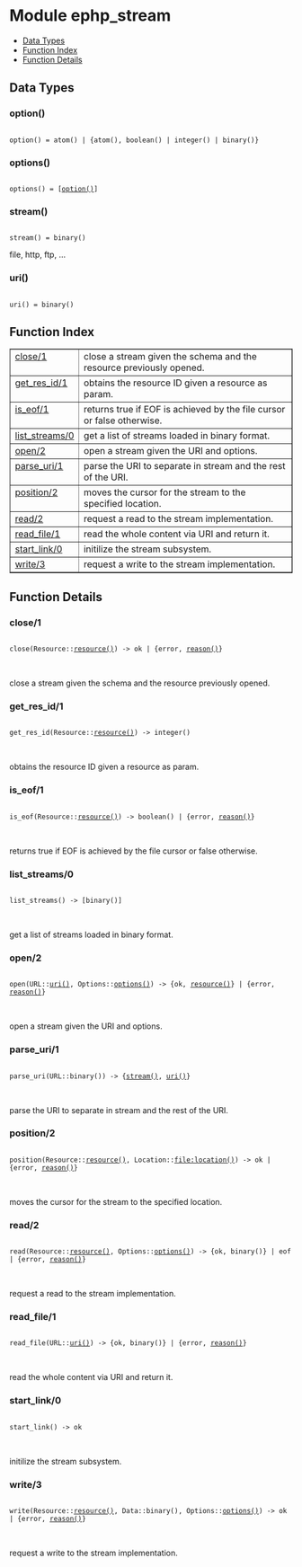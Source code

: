 

# Module ephp_stream #
* [Data Types](#types)
* [Function Index](#index)
* [Function Details](#functions)

<a name="types"></a>

## Data Types ##




### <a name="type-option">option()</a> ###


<pre><code>
option() = atom() | {atom(), boolean() | integer() | binary()}
</code></pre>




### <a name="type-options">options()</a> ###


<pre><code>
options() = [<a href="#type-option">option()</a>]
</code></pre>




### <a name="type-stream">stream()</a> ###


<pre><code>
stream() = binary()
</code></pre>

 file, http, ftp, ...



### <a name="type-uri">uri()</a> ###


<pre><code>
uri() = binary()
</code></pre>

<a name="index"></a>

## Function Index ##


<table width="100%" border="1" cellspacing="0" cellpadding="2" summary="function index"><tr><td valign="top"><a href="#close-1">close/1</a></td><td>close a stream given the schema and the resource previously opened.</td></tr><tr><td valign="top"><a href="#get_res_id-1">get_res_id/1</a></td><td>obtains the resource ID given a resource as param.</td></tr><tr><td valign="top"><a href="#is_eof-1">is_eof/1</a></td><td>returns true if EOF is achieved by the file cursor or false otherwise.</td></tr><tr><td valign="top"><a href="#list_streams-0">list_streams/0</a></td><td>get a list of streams loaded in binary format.</td></tr><tr><td valign="top"><a href="#open-2">open/2</a></td><td>open a stream given the URI and options.</td></tr><tr><td valign="top"><a href="#parse_uri-1">parse_uri/1</a></td><td>parse the URI to separate in stream and the rest of the URI.</td></tr><tr><td valign="top"><a href="#position-2">position/2</a></td><td>moves the cursor for the stream to the specified location.</td></tr><tr><td valign="top"><a href="#read-2">read/2</a></td><td>request a read to the stream implementation.</td></tr><tr><td valign="top"><a href="#read_file-1">read_file/1</a></td><td>read the whole content via URI and return it.</td></tr><tr><td valign="top"><a href="#start_link-0">start_link/0</a></td><td>initilize the stream subsystem.</td></tr><tr><td valign="top"><a href="#write-3">write/3</a></td><td>request a write to the stream implementation.</td></tr></table>


<a name="functions"></a>

## Function Details ##

<a name="close-1"></a>

### close/1 ###

<pre><code>
close(Resource::<a href="#type-resource">resource()</a>) -&gt; ok | {error, <a href="#type-reason">reason()</a>}
</code></pre>
<br />

close a stream given the schema and the resource previously opened.

<a name="get_res_id-1"></a>

### get_res_id/1 ###

<pre><code>
get_res_id(Resource::<a href="#type-resource">resource()</a>) -&gt; integer()
</code></pre>
<br />

obtains the resource ID given a resource as param.

<a name="is_eof-1"></a>

### is_eof/1 ###

<pre><code>
is_eof(Resource::<a href="#type-resource">resource()</a>) -&gt; boolean() | {error, <a href="#type-reason">reason()</a>}
</code></pre>
<br />

returns true if EOF is achieved by the file cursor or false otherwise.

<a name="list_streams-0"></a>

### list_streams/0 ###

<pre><code>
list_streams() -&gt; [binary()]
</code></pre>
<br />

get a list of streams loaded in binary format.

<a name="open-2"></a>

### open/2 ###

<pre><code>
open(URL::<a href="#type-uri">uri()</a>, Options::<a href="#type-options">options()</a>) -&gt; {ok, <a href="#type-resource">resource()</a>} | {error, <a href="#type-reason">reason()</a>}
</code></pre>
<br />

open a stream given the URI and options.

<a name="parse_uri-1"></a>

### parse_uri/1 ###

<pre><code>
parse_uri(URL::binary()) -&gt; {<a href="#type-stream">stream()</a>, <a href="#type-uri">uri()</a>}
</code></pre>
<br />

parse the URI to separate in stream and the rest of the URI.

<a name="position-2"></a>

### position/2 ###

<pre><code>
position(Resource::<a href="#type-resource">resource()</a>, Location::<a href="file.md#type-location">file:location()</a>) -&gt; ok | {error, <a href="#type-reason">reason()</a>}
</code></pre>
<br />

moves the cursor for the stream to the specified location.

<a name="read-2"></a>

### read/2 ###

<pre><code>
read(Resource::<a href="#type-resource">resource()</a>, Options::<a href="#type-options">options()</a>) -&gt; {ok, binary()} | eof | {error, <a href="#type-reason">reason()</a>}
</code></pre>
<br />

request a read to the stream implementation.

<a name="read_file-1"></a>

### read_file/1 ###

<pre><code>
read_file(URL::<a href="#type-uri">uri()</a>) -&gt; {ok, binary()} | {error, <a href="#type-reason">reason()</a>}
</code></pre>
<br />

read the whole content via URI and return it.

<a name="start_link-0"></a>

### start_link/0 ###

<pre><code>
start_link() -&gt; ok
</code></pre>
<br />

initilize the stream subsystem.

<a name="write-3"></a>

### write/3 ###

<pre><code>
write(Resource::<a href="#type-resource">resource()</a>, Data::binary(), Options::<a href="#type-options">options()</a>) -&gt; ok | {error, <a href="#type-reason">reason()</a>}
</code></pre>
<br />

request a write to the stream implementation.

